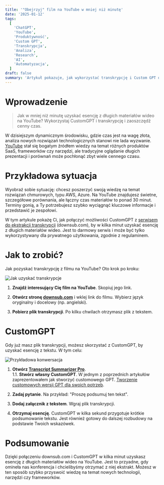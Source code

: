 ```yaml
---
title: '"Obejrzyj" film na YouTube w mniej niż minutę'
date: '2025-01-12'
tags:
  [
    'ChatGPT',
    'YouTube',
    'Produktywność',
    'Custom GPT',
    'Transkrypcja',
    'Analiza',
    'Research',
    'AI',
    'Automatyzacja',
  ]
draft: false
summary: 'Artykuł pokazuje, jak wykorzystać transkrypcję i Custom GPT do błyskawicznej analizy treści wideo z YouTube. Metoda pozwala na szybkie wydobycie kluczowych informacji z długich materiałów bez konieczności ich oglądania.'
---
```


# Wprowadzenie

> Jak w mniej niż minutę uzyskać esencję z długich materiałów wideo na YouTube? Wykorzystaj CustomGPT i transkrypcję i zaoszczędź cenny czas.

W dzisiejszym dynamicznym środowisku, gdzie czas jest na wagę złota, analiza nowych rozwiązań technologicznych stanowi nie lada wyzwanie. [YouTube](https://www.youtube.com/) stał się bogatym źródłem wiedzy na temat różnych produktów SaaS, frameworków czy narzędzi, ale tradycyjne oglądanie długich prezentacji i porównań może pochłonąć zbyt wiele cennego czasu.

# Przykładowa sytuacja

Wyobraź sobie sytuację: chcesz poszerzyć swoją wiedzę na temat rozwiązań chmurowych, typu AWS, Azure. Na YouTube znajdujesz świetne, szczegółowe porównania, ale łączny czas materiałów to ponad 30 minut. Terminy gonią, a Ty potrzebujesz szybko wyciągnąć kluczowe informacje i przedstawić je zespołowi.

W tym artykule pokażę Ci, jak połączyć możliwości CustomGPT z [serwisem do ekstrakcji transkrypcji](https://downsub.com/) (downsub.com), by w kilka minut uzyskać esencję z długich materiałów wideo. Jest to darmowy serwis i może być tylko wykorzystywany dla prywatnego użytkowania, zgodnie z regulaminem.

# Jak to zrobić?

Jak pozyskać transkrypcję z filmu na YouTube? Oto krok po kroku:

![Jak uzyskać transkrypcje](/obejrzyj-film-na-youtube-w-mniej-niz-minute/jak-uzyskac-transkrypcje.jpg)

1. **Znajdź interesujący Cię film na YouTube**. Skopiuj jego link.

2. **Otwórz stronę [downsub.com](https://downsub.com/)** i wklej link do filmu. Wybierz język oryginalny i docelowy (np. angielski).

3. **Pobierz plik transkrypcji**. Po kilku chwilach otrzymasz plik z tekstem.

# CustomGPT

Gdy już masz plik transkrypcji, możesz skorzystać z CustomGPT, by uzyskać esencję z tekstu. W tym celu:

![Przykładowa konwersacja](/obejrzyj-film-na-youtube-w-mniej-niz-minute/demo.gif)

1. **Otwórz [Transcript Summarizer Pro](https://chatgpt.com/g/g-677c23d438cc819189361e3e2db5e352-transcript-summarizer-pro)**.  
   1.1. **Stwórz własny CustomGPT**. W jednym z poprzednich artykułów zaprezentowałem jak stworzyć customowego GPT. [Tworzenie customowych wersji GPT dla swoich potrzeb](https://aidlazabieganych.pl/blog/tworzenie-customowych-gpt-dla-swoich-potrzeb).

2. **Zadaj pytanie**. Na przykład: "Proszę podsumuj ten tekst".

3. **Dodaj załącznik z tekstem**. Wgraj plik transkrypcji.

4. **Otrzymaj esencję**. CustomGPT w kilka sekund przygotuje krótkie podsumowanie tekstu. Jest również gotowy do dalszej rozbudowy na podstawie Twoich wskazówek.

# Podsumowanie

Dzięki połączeniu downsub.com i CustomGPT w kilka minut uzyskasz esencję z długich materiałów wideo na YouTube. Jest to przyadne, gdy omineła nas konferencja i chcielibyśmy otrzymać z niej ekstrakt. Możesz w ten sposób szybko przyswoić wiedzę na temat nowych technologii, narzędzi czy frameworków.
